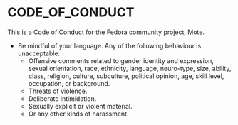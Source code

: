 # CODE_OF_CONDUCT

This is a Code of Conduct for the Fedora community project, Mote.

- Be mindful of your language. Any of the following behaviour is unacceptable:
  - Offensive comments related to gender identity and expression, sexual orientation, race, ethnicity, language, neuro-type, size, ability, class, religion, culture, subculture, political opinion, age, skill level, occupation, or background.
  - Threats of violence.
  - Deliberate intimidation.
  - Sexually explicit or violent material.
  - Or any other kinds of harassment.
